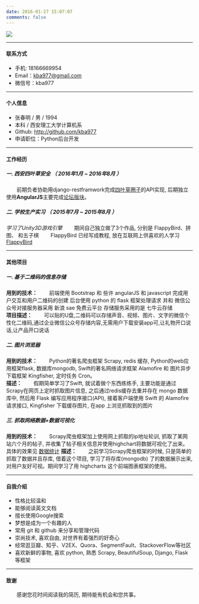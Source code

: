 ```yaml
---
date: 2016-01-27 15:07:07
comments: false
---
```


![](http://7xrahm.com1.z0.glb.clouddn.com/blog/resume/1.png)

---

#### 联系方式

- 手机: 18166669954
- Email：kba977@gmail.com
- 微信号：kba977

---

#### 个人信息

 - 张春明 / 男 / 1994
 - 本科 / 西安理工大学计算机系 
 - Github: http://github.com/kba977
 - 申请职位：Python后台开发

---

#### 工作经历

##### 一. 西安四叶草安全 （ 2016年1月 ~ 2016年8月 ）
　　前期负者协助用django-restframwork完成[四叶草圈子](http://www.bugscan.net)的API实现, 后期独立使用**AngularJS**主要完成[论坛版块](http://www.bugscan.net/combbs/)。

##### 二. 学校生产实习 （ 2015年7月 ~ 2015年8月 ）

*学习了Unity3D游戏引擎*
　　期间自己独立做了3个作品, 分别是 FlappyBird、拼图、 和五子棋 
　　FlappyBird 已经写成教程, 放在互联网上供喜欢的人学习 [FlappyBird](http://kba977.github.io/2016/02/15/Unity3D/%E7%94%A8Unity3D%E5%81%9AFlappy-Bird%E6%B8%B8%E6%88%8F/)

---

#### 其他项目
 
##### 一. 基于二维码的信息存储
**用到的技术：** 
　　前端使用 Bootstrap 和 些许 angularJS 和 javascript 完成用户交互和用户二维码的创建 后台使用 python 的 flask 框架处理请求 并和 微信公众号对接服务器采用 新浪 sae 免费云平台 存储服务采用的是 七牛云存储   
**项目描述：**
　　可以贴的U盘,二维码可以存储声音、视频、图片、文字的微信个性化二维码,通过企业微信公众号存储内容,无需用户下载安装app可,让礼物开口说话,让产品开口说话

##### 二. 图片浏览器 
**用到的技术：**
　　Python的著名爬虫框架 Scrapy, redis 缓存, Python的web应用框架flask, 数据库mongodb, Swift的著名网络请求框架 Alamofire 和 图片异步下载框架 Kingfisher, 定时任务 Cron。  
**描述：**
　　假期简单学习了Swift, 就试着做个东西练练手, 主要功能是通过Scrapy在网页上定时抓取图片信息, 之后通过redis缓存去重并存在 mongo 数据库中, 然后用 Flask 编写应用程序接口(API), 接着客户端使用 Swift 的 Alamofire 请求接口, Kingfisher 下载缓存图片, 在app 上浏览抓取到的图片

##### 三. 抓取网络数据+数据可视化 
**用到的技术：**
　　Scrapy爬虫框架加上使用网上抓取的ip地址轮训, 抓取了某网站六个月的帖子, 并收集了帖子相关信息并使用highchart将数据可视化了出来。 具体的效果见 [数据统计](http://7xs4ug.com1.z0.glb.clouddn.com/%E6%95%B0%E6%8D%AE%E7%BB%9F%E8%AE%A1.pdf)
**描述：**
　　之前学习Scrapy爬虫框架的时候, 只是简单的抓取了数据并且存库, 借着这个项目, 学习了将存库(mongodb)
了的数据展示出来, 对用户友好可视。期间学习了用 highcharts 这个前端图表框架的使用。

---
#### 自我介绍
- 性格比较温和
- 能够阅读英文文档
- 擅长使用Google搜索
- 梦想是成为一个有趣的人
- 常用 git 和 github 来分享和管理代码
- 崇尚技术, 喜欢自由, 对世界有着强烈的好奇心
- 经常逛豆瓣、知乎、V2EX、Quora、SegmentFault、StackoverFlow等社区
- 喜欢新鲜的事物, 喜欢 python, 熟悉 Scrapy, BeautifulSoup, Django, Flask 等框架

---

#### 致谢
　　感谢您花时间阅读我的简历, 期待能有机会和您共事。
